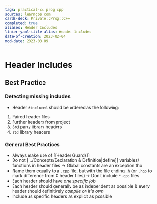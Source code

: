 ```yaml
---
tags: practical-cs prog cpp
sources: learncpp.com
cards-deck: Private::Prog::C++
completed: true
aliases: Header Includes
linter-yaml-title-alias: Header Includes
date-of-creation: 2023-02-04
mod-date: 2023-03-09
---
```


# Header Includes

## Best Practice

### Detecting missing includes
- Header `#include`s should be ordered as the following:
1. Paired header files
2. Further headers from project
3. 3rd party library headers
4. `std` library headers

### General Best Practices
- Always make use of [[Header Guards]]
- Do not [[../Concepts/Declaration & Definition|define]] variables/ functions in header files
	→ Global constants are an exception tho
- Name them equally to a `.cpp` file, but with the file ending `.h` (or `.hpp` to mark difference from C header files)
	→ Don't include `*.cpp` files
- Each header should have *one specific job*
- Each header should generally be as independent as possible & every header should definitively *compile on it's own*
- Include as specific headers as explicit as possible
